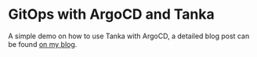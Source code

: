 # GitOps with ArgoCD and Tanka

A simple demo on how to use Tanka with ArgoCD, a detailed blog post can be found [on my blog](https://hodovi.cc/blog/gitops-argocd-and-tanka/).
